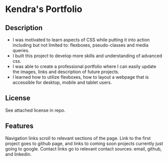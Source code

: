 # Kendra's Portfolio

## Description

- I was motivated to learn aspects of CSS while putting it into action including but not limited to: flexboxes, pseudo-classes and media queries.
- I built this project to develop more skills and understanding of advanced css.
- I was able to create a professional portfolio where I can easily update the images, links and description of future projects.
- I learned how to utilize flexboxes, how to layout a webpage that is accessible for desktop, mobile and tablet users.


## License

See attached license in repo.


## Features

Navigation links scroll to relevant sections of the page. Link to the first project goes to github page, and links to coming soon projects currently just going to google. Contact links go to relevant contact sources: email, github, and linkedin.


